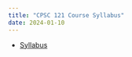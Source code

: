 ```yaml
---
title: "CPSC 121 Course Syllabus"
date: 2024-01-10
---
```


* [Syllabus](https://geoffwoollard.github.io/teaching/cpsc121_2023wt2/syllabus.md.html)
